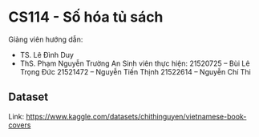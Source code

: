 # CS114 - Số hóa tủ sách
Giảng viên hướng dẫn:
  - TS. Lê Đình Duy
  - ThS. Phạm Nguyễn Trường An
Sinh viên thực hiện:
	21520725 – Bùi Lê Trọng Đức
	21521472 – Nguyễn Tiến Thịnh
	21522614 – Nguyễn Chí Thi

## Dataset
Link: https://www.kaggle.com/datasets/chithinguyen/vietnamese-book-covers
